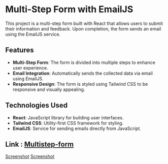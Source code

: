 # Multi-Step Form with EmailJS

This project is a multi-step form built with React that allows users to submit their information and feedback. Upon completion, the form sends an email using the EmailJS service.

## Features

- **Multi-Step Form**: The form is divided into multiple steps to enhance user experience.
- **Email Integration**: Automatically sends the collected data via email using EmailJS.
- **Responsive Design**: The form is styled using Tailwind CSS to be responsive and visually appealing.

## Technologies Used

- **React**: JavaScript library for building user interfaces.
- **Tailwind CSS**: Utility-first CSS framework for styling.
- **EmailJS**: Service for sending emails directly from JavaScript.

## Link : [Multistep-form](https://multistep-form-6jsr.onrender.com)

[Screenshot](https://github.com/Nathbecode/multistep_form/blob/main/public/MSF.PNG)
[Screenshot](https://github.com/Nathbecode/multistep_form/blob/main/public/MSF2.PNG)
